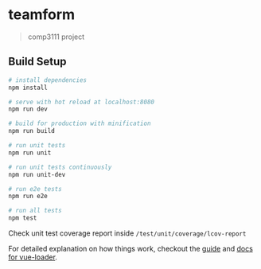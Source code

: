 # teamform

> comp3111 project

## Build Setup

``` bash
# install dependencies
npm install

# serve with hot reload at localhost:8080
npm run dev

# build for production with minification
npm run build

# run unit tests
npm run unit

# run unit tests continuously
npm run unit-dev

# run e2e tests
npm run e2e

# run all tests
npm test
```

Check unit test coverage report inside `/test/unit/coverage/lcov-report`

For detailed explanation on how things work, checkout the [guide](http://vuejs-templates.github.io/webpack/) and [docs for vue-loader](http://vuejs.github.io/vue-loader).
